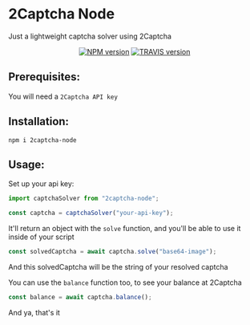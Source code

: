# 2Captcha Node

Just a lightweight captcha solver using 2Captcha

<p align="center">
  <a href="https://www.npmjs.com/package/2captcha-node"><img alt="NPM version" src="https://badge.fury.io/js/2captcha-node.svg"></a>
  <a href="https://travis-ci.com/pedroapfilho/2captcha-node"><img alt="TRAVIS version" src="https://travis-ci.com/pedroapfilho/2captcha-node.svg?branch=master"></a>
</p>

## Prerequisites:

You will need a `2Captcha API key`

## Installation:

```
npm i 2captcha-node
```

## Usage:

Set up your api key:

```js
import captchaSolver from "2captcha-node";

const captcha = captchaSolver("your-api-key");
```

It'll return an object with the `solve` function, and you'll be able to use it inside of your script

```js
const solvedCaptcha = await captcha.solve("base64-image");
```

And this solvedCaptcha will be the string of your resolved captcha

You can use the `balance` function too, to see your balance at 2Captcha

```js
const balance = await captcha.balance();
```

And ya, that's it
